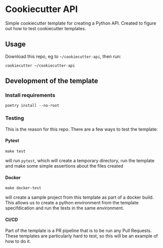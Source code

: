 # Cookiecutter API

Simple cookiecutter template for creating a Python API.
Created to figure out how to test cookiecutter templates.

## Usage

Download this repo, eg to `~/cookiecutter-api`, then run:

```shell
cookiecutter ~/cookiecutter-api
```

## Development of the template

### Install requirements

```shell
poetry install --no-root
```

### Testing

This is the reason for this repo. There are a few ways to test the template:

#### Pytest

```shell
make test
```

will run `pytest`, which will create a temporary directory, run the template and make some simple assertions about the files created

#### Docker

```shell
make docker-test
```

will create a sample project from this template as part of a docker build.
This allows us to create a python environment from the template specifdication and run the tests in the same environment.

#### CI/CD

Part of the template is a PR pipeline that is to be run any Pull Requests. These templates are particularly hard to test, so this will be an example of how to do it.

